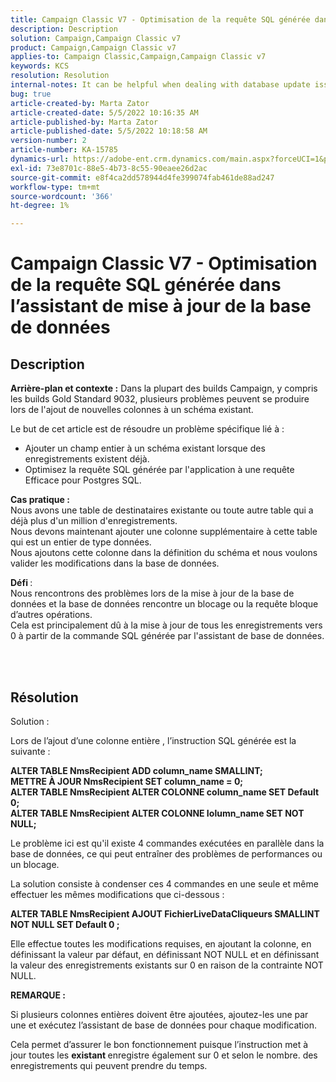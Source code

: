 ```yaml
---
title: Campaign Classic V7 - Optimisation de la requête SQL générée dans l’assistant de mise à jour de la base de données
description: Description
solution: Campaign,Campaign Classic v7
product: Campaign,Campaign Classic v7
applies-to: Campaign Classic,Campaign,Campaign Classic v7
keywords: KCS
resolution: Resolution
internal-notes: It can be helpful when dealing with database update issues with big tables
bug: true
article-created-by: Marta Zator
article-created-date: 5/5/2022 10:16:35 AM
article-published-by: Marta Zator
article-published-date: 5/5/2022 10:18:58 AM
version-number: 2
article-number: KA-15785
dynamics-url: https://adobe-ent.crm.dynamics.com/main.aspx?forceUCI=1&pagetype=entityrecord&etn=knowledgearticle&id=e810bb6a-5ccc-ec11-a7b5-6045bd00dbbc
exl-id: 73e8701c-88e5-4b73-8c55-90eaee26d2ac
source-git-commit: e8f4ca2dd578944d4fe399074fab461de88ad247
workflow-type: tm+mt
source-wordcount: '366'
ht-degree: 1%

---
```


# Campaign Classic V7 - Optimisation de la requête SQL générée dans l’assistant de mise à jour de la base de données

## Description


<b>Arrière-plan et contexte :</b>
Dans la plupart des builds Campaign, y compris les builds Gold Standard 9032, plusieurs problèmes peuvent se produire lors de l&#39;ajout de nouvelles colonnes à un schéma existant.

Le but de cet article est de résoudre un problème spécifique lié à :

- Ajouter un champ entier à un schéma existant lorsque des enregistrements existent déjà.
- Optimisez la requête SQL générée par l&#39;application à une requête Efficace pour Postgres SQL.


<b>Cas pratique :</b> 
<br>Nous avons une table de destinataires existante ou toute autre table qui a déjà plus d&#39;un million d&#39;enregistrements.
<br>Nous devons maintenant ajouter une colonne supplémentaire à cette table qui est un entier de type données.
<br>Nous ajoutons cette colonne dans la définition du schéma et nous voulons valider les modifications dans la base de données.

<b>Défi </b>:
<br>Nous rencontrons des problèmes lors de la mise à jour de la base de données et la base de données rencontre un blocage ou la requête bloque d’autres opérations.
<br>Cela est principalement dû à la mise à jour de tous les enregistrements vers 0 à partir de la commande SQL générée par l&#39;assistant de base de données.


<br> <br>

## Résolution


Solution :

Lors de l’ajout d’une colonne entière , l’instruction SQL générée est la suivante :

<b>ALTER TABLE NmsRecipient ADD column_name SMALLINT;
<br>METTRE À JOUR NmsRecipient SET column_name = 0;
<br>ALTER TABLE NmsRecipient ALTER COLONNE column_name SET Default 0;
<br>ALTER TABLE NmsRecipient ALTER COLONNE Iolumn_name SET NOT NULL;</b>

Le problème ici est qu&#39;il existe 4 commandes exécutées en parallèle dans la base de données, ce qui peut entraîner des problèmes de performances ou un blocage.

La solution consiste à condenser ces 4 commandes en une seule et même effectuer les mêmes modifications que ci-dessous :

<b>ALTER TABLE NmsRecipient AJOUT FichierLiveDataCliqueurs SMALLINT NOT NULL SET Default 0 ;</b>

Elle effectue toutes les modifications requises, en ajoutant la colonne, en définissant la valeur par défaut, en définissant NOT NULL et en définissant la valeur des enregistrements existants sur 0 en raison de la contrainte NOT NULL.



<b>REMARQUE :</b>

Si plusieurs colonnes entières doivent être ajoutées, ajoutez-les une par une et exécutez l’assistant de base de données pour chaque modification.

Cela permet d’assurer le bon fonctionnement puisque l’instruction met à jour toutes les <b>existant </b>enregistre également sur 0 et selon le nombre. des enregistrements qui peuvent prendre du temps.
